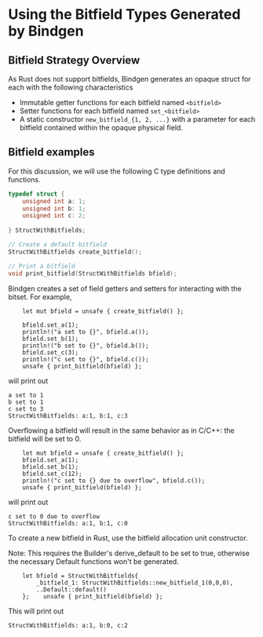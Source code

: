 # Using the Bitfield Types Generated by Bindgen

## Bitfield Strategy Overview

As Rust does not support bitfields, Bindgen generates an opaque struct for each with the following characteristics
* Immutable getter functions for each bitfield named ```<bitfield>```
* Setter functions for each bitfield named ```set_<bitfield>```
* A static constructor  ```new_bitfield_{1, 2, ...}``` with a parameter for each bitfield contained within the opaque physical field.

## Bitfield examples

For this discussion, we will use the following C type definitions and functions.
```c
typedef struct {
    unsigned int a: 1;
    unsigned int b: 1;
    unsigned int c: 2;
    
} StructWithBitfields;

// Create a default bitfield
StructWithBitfields create_bitfield();

// Print a bitfield
void print_bitfield(StructWithBitfields bfield);
```

Bindgen creates a set of field getters and setters for interacting with the bitset. For example, 

```rust,ignore
    let mut bfield = unsafe { create_bitfield() };
    
    bfield.set_a(1);
    println!("a set to {}", bfield.a());
    bfield.set_b(1);
    println!("b set to {}", bfield.b());
    bfield.set_c(3);
    println!("c set to {}", bfield.c());
    unsafe { print_bitfield(bfield) };
```

will print out

```text
a set to 1
b set to 1
c set to 3
StructWithBitfields: a:1, b:1, c:3
```

Overflowing a bitfield will result in the same behavior as in C/C++: the bitfield will be set to 0.

```rust,ignore
    let mut bfield = unsafe { create_bitfield() };
    bfield.set_a(1);
    bfield.set_b(1);
    bfield.set_c(12);
    println!("c set to {} due to overflow", bfield.c());
    unsafe { print_bitfield(bfield) };
```

will print out

```text
c set to 0 due to overflow
StructWithBitfields: a:1, b:1, c:0
```

To create a new bitfield in Rust, use the bitfield allocation unit constructor.

Note: This requires the Builder's derive_default to be set to true, otherwise the necessary Default functions won't be generated.

```rust,ignore
    let bfield = StructWithBitfields{
        _bitfield_1: StructWithBitfields::new_bitfield_1(0,0,0),
        ..Default::default()
    };    unsafe { print_bitfield(bfield) };
```

This will print out

```text
StructWithBitfields: a:1, b:0, c:2
```
